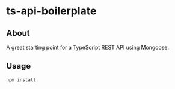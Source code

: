# ts-api-boilerplate

## About

A great starting point for a TypeScript REST API using Mongoose.

## Usage

```
npm install
```
